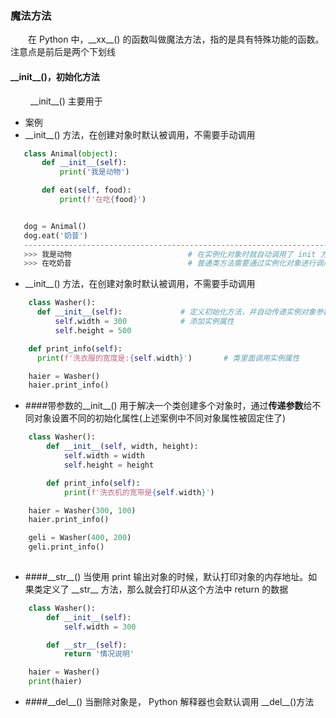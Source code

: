 ### 魔法方法
 &emsp;&emsp;在 Python 中，\_\_xx__() 的函数叫做魔法方法，指的是具有特殊功能的函数。注意点是前后是两个下划线
 
#### \_\_init__()，初始化方法
&emsp;&emsp; \_\_init\_\_() 主要用于
  
* 案例
 * \_\_init__() 方法，在创建对象时默认被调用，不需要手动调用
 
 ```python
    class Animal(object):
        def __init__(self):
            print('我是动物')

        def eat(self, food):
            print(f'在吃{food}')


    dog = Animal()
    dog.eat('奶昔')
    -----------------------------------------------------------------------------
    >>> 我是动物                          # 在实例化对象时就自动调用了 init 方法
    >>> 在吃奶昔                          # 普通类方法需要通过实例化对象进行调用

 
 ```
 
 

 
 * \_\_init__() 方法，在创建对象时默认被调用，不需要手动调用





  
  
```python
    class Washer():
      def __init__(self):             # 定义初始化方法，并自动传递实例对象参数 self
          self.width = 300            # 添加实例属性
          self.height = 500

    def print_info(self):
      print(f'洗衣服的宽度是:{self.width}')       # 类里面调用实例属性

    haier = Washer()
    haier.print_info()
```
  
* ####带参数的\_\_init__()
用于解决一个类创建多个对象时，通过**传递参数**给不同对象设置不同的初始化属性(上述案例中不同对象属性被固定住了)

```python
    class Washer():
        def __init__(self, width, height):
            self.width = width
            self.height = height

        def print_info(self):
            print(f'洗衣机的宽带是{self.width}')

    haier = Washer(300, 100)
    haier.print_info()

    geli = Washer(400, 200)
    geli.print_info()
      
```

* ####\_\_str__()
当使用 print 输出对象的时候，默认打印对象的内存地址。如果类定义了 \_\_str__ 方法，那么就会打印从这个方法中 return 的数据



```python
    class Washer():
        def __init__(self):
            self.width = 300

        def __str__(self):
            return '情况说明'

    haier = Washer()
    print(haier)

```

* ####\_\_del__()
当删除对象是， Python 解释器也会默认调用 \_\_del__()方法











